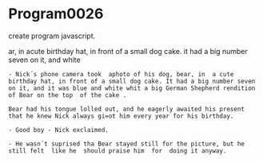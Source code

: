 # Program0026
 create program javascript.

ar, in acute birthday hat, in front of  a small dog cake. it had a big  number seven on it, and white

``` Click!
- Nick´s phone camera took  aphoto of his dog, bear, in  a cute birthday hat, in front of a small dog cake. It had a big number seven on it, and it was blue and white whit a big German Shepherd rendition of Bear on the top  of the cake .

```
```
Bear had his tongue lolled out, and he eagerly awaited his present that he knew Nick always gi=ot him every year for his birthday.
```

```
- Good boy - Nick exclaimed.

```

```
- He wasn´t suprised tha Bear stayed still for the picture, but he still felt  like he  should praise him  for  doing it anyway.
```

